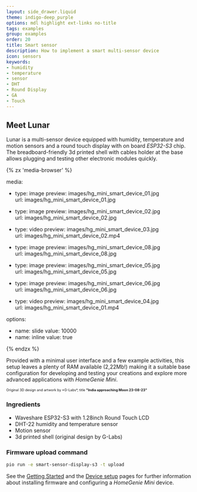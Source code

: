 ```yaml
---
layout: side_drawer.liquid
theme: indigo-deep_purple
options: mdl highlight ext-links no-title
tags: examples
group: examples
order: 20
title: Smart sensor
description: How to implement a smart multi-sensor device
icon: sensors
keywords:
- humidity
- temperature
- sensor
- DHT
- Round Display
- GA
- Touch
---
```


## Meet Lunar

Lunar is a multi-sensor device equipped with humidity, temperature and motion sensors and
a round touch display with on board *ESP32-S3* chip. The breadboard-friendly 3d printed shell
with cables holder at the base allows plugging and testing other electronic modules quickly.  

<div layout="row center-center">
<div style="min-width: 360px;max-width: 420px;width: 100%;"><div class="media-container" style="height: auto; aspect-ratio: 7/6">
{% zx 'media-browser' %}

media:

- type: image
  preview: images/hg_mini_smart_device_01.jpg
  url: images/hg_mini_smart_device_01.jpg

- type: image
  preview: images/hg_mini_smart_device_02.jpg
  url: images/hg_mini_smart_device_02.jpg

- type: video
  preview: images/hg_mini_smart_device_03.jpg
  url: images/hg_mini_smart_device_02.mp4

- type: image
  preview: images/hg_mini_smart_device_08.jpg
  url: images/hg_mini_smart_device_08.jpg

- type: image
  preview: images/hg_mini_smart_device_05.jpg
  url: images/hg_mini_smart_device_05.jpg

- type: image
  preview: images/hg_mini_smart_device_06.jpg
  url: images/hg_mini_smart_device_06.jpg

- type: video
  preview: images/hg_mini_smart_device_04.jpg
  url: images/hg_mini_smart_device_01.mp4


options:
- name: slide
  value: 10000
- name: inline
  value: true

{% endzx %}
</div></div></div>


Provided with a minimal user interface and a few example activities, this setup leaves a plenty of RAM
available (2,22Mb!) making it a suitable base configuration for developing and testing your
creations and explore more advanced applications with *HomeGenie Mini*.

<small style="font-size:65%;">
Original 3D design and artwork by *G-Labs*, title <strong>"India approaching Moon 23-08-23"</strong>
</small>


### Ingredients

- Waveshare ESP32-S3 with 1.28inch Round Touch LCD
- DHT-22 humidity and temperature sensor
- Motion sensor
- 3d printed shell (original design by G-Labs)


### Firmware upload command

```bash
pio run -e smart-sensor-display-s3 -t upload
```

See the [Getting Started](../../getting-started) and the [Device setup](../../device-setup) pages
for further information about installing firmware and configuring a *HomeGenie Mini* device.
